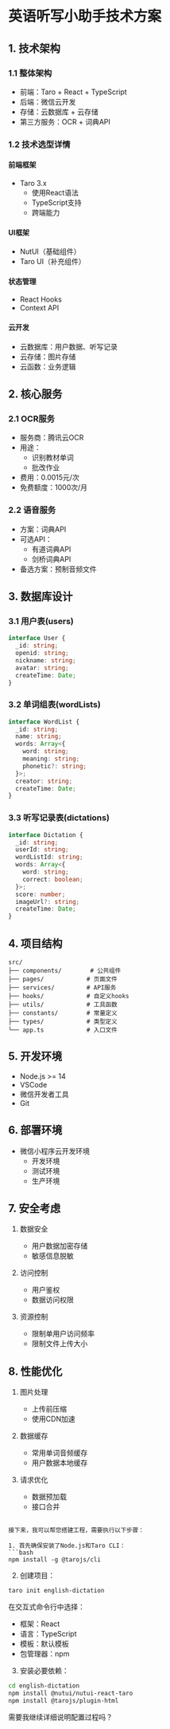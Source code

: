 # 英语听写小助手技术方案

## 1. 技术架构
### 1.1 整体架构
- 前端：Taro + React + TypeScript
- 后端：微信云开发
- 存储：云数据库 + 云存储
- 第三方服务：OCR + 词典API

### 1.2 技术选型详情
#### 前端框架
- Taro 3.x
  - 使用React语法
  - TypeScript支持
  - 跨端能力
  
#### UI框架
- NutUI（基础组件）
- Taro UI（补充组件）

#### 状态管理
- React Hooks
- Context API

#### 云开发
- 云数据库：用户数据、听写记录
- 云存储：图片存储
- 云函数：业务逻辑

## 2. 核心服务
### 2.1 OCR服务
- 服务商：腾讯云OCR
- 用途：
  - 识别教材单词
  - 批改作业
- 费用：0.0015元/次
- 免费额度：1000次/月

### 2.2 语音服务
- 方案：词典API
- 可选API：
  - 有道词典API
  - 剑桥词典API
- 备选方案：预制音频文件

## 3. 数据库设计
### 3.1 用户表(users)
```typescript
interface User {
  _id: string;
  openid: string;
  nickname: string;
  avatar: string;
  createTime: Date;
}
```

### 3.2 单词组表(wordLists)
```typescript
interface WordList {
  _id: string;
  name: string;
  words: Array<{
    word: string;
    meaning: string;
    phonetic?: string;
  }>;
  creator: string;
  createTime: Date;
}
```

### 3.3 听写记录表(dictations)
```typescript
interface Dictation {
  _id: string;
  userId: string;
  wordListId: string;
  words: Array<{
    word: string;
    correct: boolean;
  }>;
  score: number;
  imageUrl?: string;
  createTime: Date;
}
```

## 4. 项目结构
```
src/
├── components/        # 公共组件
├── pages/            # 页面文件
├── services/         # API服务
├── hooks/            # 自定义hooks
├── utils/            # 工具函数
├── constants/        # 常量定义
├── types/            # 类型定义
└── app.ts            # 入口文件
```

## 5. 开发环境
- Node.js >= 14
- VSCode
- 微信开发者工具
- Git

## 6. 部署环境
- 微信小程序云开发环境
  - 开发环境
  - 测试环境
  - 生产环境

## 7. 安全考虑
1. 数据安全
   - 用户数据加密存储
   - 敏感信息脱敏
   
2. 访问控制
   - 用户鉴权
   - 数据访问权限

3. 资源控制
   - 限制单用户访问频率
   - 限制文件上传大小

## 8. 性能优化
1. 图片处理
   - 上传前压缩
   - 使用CDN加速

2. 数据缓存
   - 常用单词音频缓存
   - 用户数据本地缓存

3. 请求优化
   - 数据预加载
   - 接口合并
```

接下来，我可以帮您搭建工程，需要执行以下步骤：

1. 首先确保安装了Node.js和Taro CLI：
```bash
npm install -g @tarojs/cli
```

2. 创建项目：
```bash
taro init english-dictation
```
在交互式命令行中选择：
- 框架：React
- 语言：TypeScript
- 模板：默认模板
- 包管理器：npm

3. 安装必要依赖：
```bash
cd english-dictation
npm install @nutui/nutui-react-taro
npm install @tarojs/plugin-html
```

需要我继续详细说明配置过程吗？
